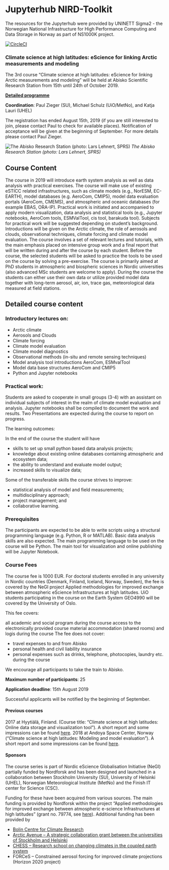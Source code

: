 
# Jupyterhub NIRD-Toolkit

The resources for the Jupyterhub were provided by UNINETT Sigma2 - the Norwegian National Infrastructure for High Performance Computing and Data Storage in Norway as part of NS1000K project.

[![CircleCI](https://circleci.com/gh/NordicESMhub/NEGI-Abisko-2019.svg?style=svg&circle-token=708328c3d6428a29f49027f0a5e316fc32850dac)](https://circleci.com/gh/NordicESMhub/NEGI-Abisko-2019)

### Climate science at high latitudes: eScience for linking Arctic measurements and modeling

The 3rd course “Climate science at high latitudes: eScience for linking Arctic measurements and modeling” will be held at Abisko Scientific Research Station from 15th until 24th of October 2019.

**[Detailed programme](https://github.com/NordicESMhub/NEGI-Abisko-2019/blob/master/content/training/Abisko%20course%20schedule%20short%202019122.pdf)**


**Coordination**: Paul Zieger (SU), Michael Schulz (UiO/MetNo), and Katja Lauri (UHEL)

The registration has ended August 15th, 2019 (if you are still interested to join, please contact Paul to check for available places). Notification of acceptance will be given at the beginning of September. For more details please contact Paul Zieger.


![The Abisko Research Station (photo: Lars Lehnert, SPRS)](https://www.aces.su.se/aces/wp-content/uploads/2019/05/abisko-naturvetenskapliga-station-lars-lehnert.jpg)
*The Abisko Research Station (photo: Lars Lehnert, SPRS)*

## Course Content
The course in 2019 will introduce earth system analysis as well as data analysis with practical exercises. The course will make use of existing eSTICC related infrastructures, such as climate models (e.g., NorESM, EC-EARTH), model databases (e.g. AeroCom, CMIP5), model data evaluation portals (AeroCom, CMEMS), and atmospheric and oceanic databases (for example EBAS, ORA-IP). Practical work is initiated and accompanied to apply modern visualization, data analysis and statistical tools (e.g., Jupyter notebooks, AeroCom tools, ESMValTool, cis tool, barakuda tool). Subjects for practical work will be suggested depending on student’s background. Introductions will be given on the Arctic climate, the role of aerosols and clouds, observational techniques, climate forcing and climate model evaluation. The course involves a set of relevant lectures and tutorials, with the main emphasis placed on intensive group work and a final report that will be written during and after the course by each student. Before the course, the selected students will be asked to practice the tools to be used on the course by solving a pre-exercise. The course is primarily aimed at PhD students in atmospheric and biospheric sciences in Nordic universities (also advanced MSc students are welcome to apply). During the course the students can either use their own data or utilize provided model data together with long-term aerosol, air, ion, trace gas, meteorological data measured at field stations.

## Detailed course content

### Introductory lectures on:

- Arctic climate
- Aerosols and Clouds
- Climate forcing
- Climate model evaluation
- Climate model diagnostics
- Observational methods (in-situ and remote sensing techniques)
- Model analysis tool introductions AeroCom, ESMvalTool
- Model data base structures AeroCom and CMIP5
- Python and Jupyter notebooks

### Practical work:

Students are asked to cooperate in small groups (3-4) with an assistant on individual subjects of interest in the realm of climate model evaluation and analysis. Jupyter notebooks shall be compiled to document the work and results. Two Presentations are expected during the course to report on progress.

The learning outcomes:

In the end of the course the student will have

- skills to set up small python based data analysis projects;
- knowledge about existing online databases containing atmospheric and ecosystem data;
- the ability to understand and evaluate model output;
- increased skills to visualize data;

Some of the transferable skills the course strives to improve:

- statistical analysis of model and field measurements;
- multidisciplinary approach;
- project management; and
- collaborative learning.

### Prerequisites

The participants are expected to be able to write scripts using a structural programming language (e.g. Python, R or MATLAB). Basic data analysis skills are also expected. The main programming language to be used on the course will be Python. The main tool for visualization and online publishing will be Jupyter Notebook.

### Course Fees

The course fee is 1000 EUR.
For doctoral students enrolled in any university in Nordic countries (Denmark, Finland, Iceland, Norway, Sweden), the fee is covered by the NeGI project Applied methodologies for improved exchange between atmospheric eScience Infrastructures at high latitudes. UiO students participating in the course on the Earth System GEO4990 will be covered by the University of Oslo.

This fee covers:

all academic and social program during the course
access to the electronically provided course material
accommodation (shared rooms) and logis during the course
The fee does not cover:

- travel expenses to and from Abisko
- personal health and civil liability insurance
- personal expenses such as drinks, telephone, photocopies, laundry etc. during the course

We encourage all participants to take the train to Abisko.

**Maximum number of participants**: 25

**Application deadline**: 15th August 2019

Successful applicants will be notified by the beginning of September.

#### Previous courses
2017 at Hyytiälä, Finland. (Course title:  “Climate science at high latitudes: Online data storage and visualization tool”). A short report and some impressions can be found [here](https://www.aces.su.se/report-from-the-first-nordic-workshop-on-e-science-tools-for-climate-research/).
2018 at Andoya Space Center, Norway (“Climate science at high latitudes: Modeling and model evaluation”). A short report and some impressions can be found [here](https://www.aces.su.se/learning-new-e-science-tools-for-climate-research-in-norwegian-andoya/?highlight=NeGI).

#### Sponsors
The course series is part of Nordic eScience Globalisation Initiative (NeGI) partially funded by Nordforsk and has been designed and launched in a collaboration between Stockholm University (SU), University of Helsinki (UHEL), Norwegian Meteorological Institute (MetNo) and the Finish IT center for Science (CSC).

Funding for these have been acquired from various sources. The main funding is provided by Nordforsk within the project “Applied methodologies for improved exchange between atmospheric e-science Infrastructures at high latitudes” (grant no. 79774, see [here](https://www.nordforsk.org/en/programmes-and-projects/projects/applied-methodologies-for-improved-exchange-between-atmospheric-e-science-infrastructures-at-high-latitudes)). Additional funding has been provided by

- [Bolin Centre for Climate Research](https://bolin.su.se/index.php/education)
- [Arctic Avenue – A strategic collaboration grant between the universities of Stockholm and Helsinki](https://bolin.su.se/arcticavenue)
- [CHESS – Research school on changing climates in the coupled earth system](https://chess.w.uib.no/)
- FORCeS – Constrained aerosol forcing for improved climate projections (Horizon 2020 project)
